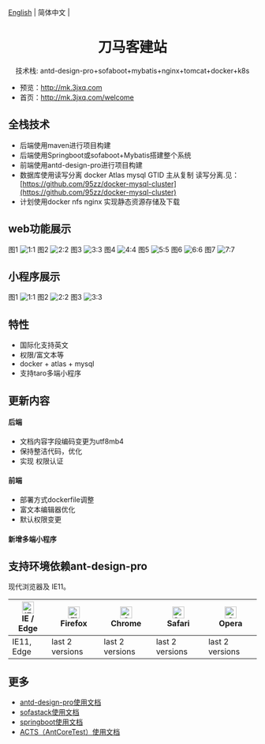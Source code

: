 
[English](./README-en-US.md) | 简体中文 |

<h1 align="center">刀马客建站</h1>
<div align="center">
技术栈: antd-design-pro+sofaboot+mybatis+nginx+tomcat+docker+k8s
</div>

- 预览：http://mk.3jxq.com
- 首页：http://mk.3jxq.com/welcome

## 全栈技术
- 后端使用maven进行项目构建
- 后端使用Springboot或sofaboot+Mybatis搭建整个系统
- 前端使用antd-design-pro进行项目构建
- 数据库使用读写分离 docker Atlas mysql GTID 主从复制 读写分离.见：[https://github.com/95zz/docker-mysql-cluster](https://github.com/95zz/docker-mysql-cluster)
- 计划使用docker nfs nginx 实现静态资源存储及下载

## web功能展示
图1
![1:1](https://3jxq.com/public/upload/1011ad48ce62c9b1d340880f9fcdb811.png)
图2
![2:2](https://3jxq.com/public/upload/605ec4ee00f8c8c476ca4e4eabb82992.png)
图3
![3:3](https://3jxq.com/public/upload/2be57613a008c5d1853413676b6ee797.png)
图4
![4:4](https://3jxq.com/public/upload/907813977e8a61ffe4c5322db78428b7.png)
图5
![5:5](https://3jxq.com/public/upload/1cef580d1a58526e0b4100b883654da7.png)
图6
![6:6](https://3jxq.com/public/upload/578eb82cd41994c3eb25b1ccc02a3548.png)
图7
![7:7](https://3jxq.com/public/upload/d7ac183287ef6de576c9909a6b8a5933.png)

## 小程序展示
图1
![1:1](https://3jxq.com/public/upload/e0769cc9e661c455475cab5a4135eca8.png)
图2
![2:2](https://3jxq.com/public/upload/9bd46d8a1ed5b5970309130e7c86744a.png)
图3
![3:3](https://3jxq.com/public/upload/3d6c9f4df76fecfafd3a7c33e747ea64.png)

## 特性
- 国际化支持英文
- 权限/富文本等
- docker + atlas + mysql
- 支持taro多端小程序  

## 更新内容
#### 后端
- 文档内容字段编码变更为utf8mb4
- 保持整洁代码，优化
- 实现 权限认证

#### 前端
- 部署方式dockerfile调整
- 富文本编辑器优化
- 默认权限变更

#### 新增多端小程序

## 支持环境依赖ant-design-pro

现代浏览器及 IE11。

| [<img src="https://raw.githubusercontent.com/alrra/browser-logos/master/src/edge/edge_48x48.png" alt="IE / Edge" width="24px" height="24px" />](http://godban.github.io/browsers-support-badges/)</br>IE / Edge | [<img src="https://raw.githubusercontent.com/alrra/browser-logos/master/src/firefox/firefox_48x48.png" alt="Firefox" width="24px" height="24px" />](http://godban.github.io/browsers-support-badges/)</br>Firefox | [<img src="https://raw.githubusercontent.com/alrra/browser-logos/master/src/chrome/chrome_48x48.png" alt="Chrome" width="24px" height="24px" />](http://godban.github.io/browsers-support-badges/)</br>Chrome | [<img src="https://raw.githubusercontent.com/alrra/browser-logos/master/src/safari/safari_48x48.png" alt="Safari" width="24px" height="24px" />](http://godban.github.io/browsers-support-badges/)</br>Safari | [<img src="https://raw.githubusercontent.com/alrra/browser-logos/master/src/opera/opera_48x48.png" alt="Opera" width="24px" height="24px" />](http://godban.github.io/browsers-support-badges/)</br>Opera |
| --- | --- | --- | --- | --- |
| IE11, Edge | last 2 versions | last 2 versions | last 2 versions | last 2 versions |

##  更多
- [antd-design-pro使用文档](http://pro.ant.design/docs/getting-started)
- [sofastack使用文档](https://www.sofastack.tech/guides/sofastack-quick-start/)
- [springboot使用文档](https://spring.io/projects/spring-boot)
- [ACTS（AntCoreTest）使用文档](https://www.bookstack.cn/read/SOFAActs/Home.md)
